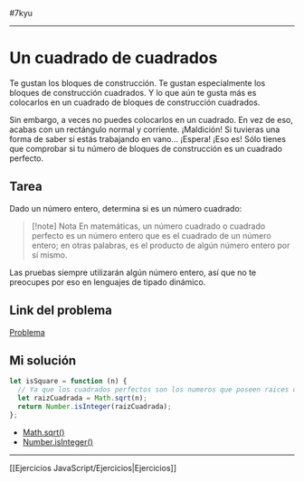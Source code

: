 #7kyu 
___
# Un cuadrado de cuadrados

Te gustan los bloques de construcción. Te gustan especialmente los bloques de construcción cuadrados. Y lo que aún te gusta más es colocarlos en un cuadrado de bloques de construcción cuadrados.

Sin embargo, a veces no puedes colocarlos en un cuadrado. En vez de eso, acabas con un rectángulo normal y corriente. ¡Maldición! Si tuvieras una forma de saber si estás trabajando en vano... ¡Espera! ¡Eso es! Sólo tienes que comprobar si tu número de bloques de construcción es un cuadrado perfecto.

## Tarea

Dado un número entero, determina si es un número cuadrado:

> [!note] Nota
> En matemáticas, un número cuadrado o cuadrado perfecto es un número entero que es el cuadrado de un número entero; en otras palabras, es el producto de algún número entero por sí mismo.

Las pruebas siempre utilizarán algún número entero, así que no te preocupes por eso en lenguajes de tipado dinámico.

## Link del problema

[Problema](https://www.codewars.com/kata/54c27a33fb7da0db0100040e/train/javascript)

## Mi solución

```js
let isSquare = function (n) {
  // Ya que los cuadrados perfectos son los numeros que poseen raices cuadradas exactas, le calculo la raiz cuadrada de cada numero y devuelvo con el metodo isInteger() true si es un entero exacto o false si es con punto flotante.
  let raizCuadrada = Math.sqrt(n);
  return Number.isInteger(raizCuadrada);
};
```

-   [Math.sqrt()](https://developer.mozilla.org/es/docs/Web/JavaScript/Reference/Global_Objects/Math/sqrt)
-   [Number.isInteger()](https://developer.mozilla.org/es/docs/Web/JavaScript/Reference/Global_Objects/Number/isInteger)

__________

[[Ejercicios JavaScript/Ejercicios|Ejercicios]]